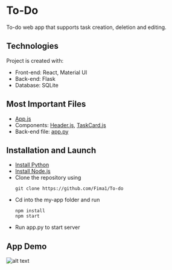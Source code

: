 # To-Do
To-do web app that supports task creation, deletion and editing.

## Technologies
Project is created with:
- Front-end: React, Material UI
- Back-end: Flask
- Database: SQLite

## Most Important Files
- [App.js](my-app/src/App.js)
- Components: [Header.js](my-app/src/components/Header.js), [TaskCard.js](my-app/src/components/TaskCard.js) 
- Back-end file: [app.py](.venv/app.py)

## Installation and Launch
- [Install Python](https://www.python.org/downloads/)
- [Install Node.js](https://nodejs.org/en/)
- Clone the repository using
  ```
  git clone https://github.com/Fima1/To-do
  ```
- Cd into the my-app folder and run
  ```
  npm install
  npm start
  ```
- Run app.py to start server

## App Demo

![alt text](https://github.com/Fima1/To-do_list/blob/main/To-do_website_demo1.gif?raw=true)
